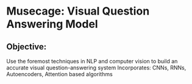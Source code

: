 # Musecage: Visual Question Answering Model

## Objective: 
Use the foremost techniques in NLP and computer vision to build an accurate visual question-answering system
Incorporates: CNNs, RNNs, Autoencoders, Attention based algorithms